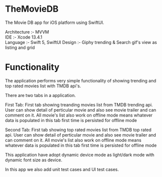 # TheMovieDB 

The Movie DB app for iOS platform using SwiftUI.

Architecture :- MVVM  
IDE :- Xcode 13.4.1  
Language :- Swift 5, SwiftUI
Design :- Giphy trending & Search gif's view as listing and grid  

# Functionality

The application performs very simple functionality of showing trending and top rated movies list with TMDB api's.

There are two tabs in a application.

First Tab: First tab showing treanding movies list from TMDB trending api.
  User can show detail of perticular movie and also see movie trailer and can comment on it.
  All movie's list also work on offline mode means whatever data is populated in this tab first time is persisted for offline mode

Second Tab: First tab showing top rated movies list from TMDB top rated api.
  User can show detail of perticular movie and also see movie trailer and can comment on it.
  All movie's list also work on offline mode means whatever data is populated in this tab first time is persisted for offline mode

This application have adopt dynamic device mode as light/dark mode with dynamic font size as device.

In this app we also add unit test cases and UI test cases.
